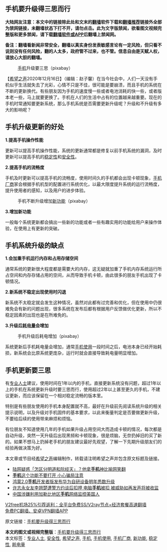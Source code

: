  <h2>手机要升级得三思而行</h2> <p class="notice"><b>大陆网友注意：本文中的链接除此处和文末的<a href="https://github.com/bannedbook/fanqiang" >翻墙</a>软件下载和<a href="https://github.com/killgcd/justmysocks/blob/master/README.md">翻墙推荐</a>链接外全部为禁网链接，未翻墙状态下打不开，请勿点击。此为文字版禁闻，欲看图文视频完整版和更多禁闻，请下载<a href="https://github.com/bannedbook/fanqiang">翻墙软件或APP</a>后翻墙上禁闻网。</p><p>备注：翻墙看新闻非常安全，翻墙以真实身份发表敏感言论有一定风险，但只看不说则没有任何风险，翻的人太多，政府管不过来，也不管。信息自由是天赋人权，请放心大胆的翻墙。</b></p>  <div class="entry"> <figure><figcaption><a href="https://www.bannedbook.org/bnews/tag/%e6%89%8b%e6%9c%ba/" class="st_tag internal_tag" rel="tag" title="标签 手机 下的日志">手机</a>升级要三思（pixabay）</figcaption></figure> <p>【<span class='wp_keywordlink_affiliate'><a href="https://www.soundofhope.org" title="希望之声" target="_blank">希望之声</a></span>2020年12月16日】（编辑：赵子馨）在当今社会中，人们一天没有手机似乎生活就失去了光彩，心情不只是不佳，很可能是要崩溃，而且手机的系统在不断的更新换代。有些朋友因为手机的速度慢一些或者电池消耗的快一些，或者版本老一些，马上就要更换了。手机在人们的生活中占有的位置越来越重要。现在的手机时常通知要更新系统，那么手机系统是否需要更新升级呢？升级和不升级有多大的影响呢？</p> <h2><strong>手机升级更新的好处</strong></h2> <p><strong>1.提高手机操作性能</strong></p> <p>更新可以提高手机操作性能，系统的更新通常都是修复以前手机系统的漏洞，及时更新可以提高手机的<a href="https://www.bannedbook.org/bnews/tag/%E7%A8%B3%E5%AE%9A%E6%80%A7/" class="st_tag internal_tag" rel="tag" title="标签 稳定性 下的日志">稳定性</a>和<a href="https://www.bannedbook.org/bnews/tag/%E5%AE%89%E5%85%A8%E6%80%A7/" class="st_tag internal_tag" rel="tag" title="标签 安全性 下的日志">安全性</a>。</p> <p><strong>2.提高手机的流畅度</strong></p>  <p>手机及时更新可以提高手机的流畅度，使用时间久的手机都会出现卡顿现象，<a href="https://www.bannedbook.org/bnews/tag/%E6%89%8B%E6%9C%BA%E5%8E%82%E5%95%86/" class="st_tag internal_tag" rel="tag" title="标签 手机厂商 下的日志">手机厂商</a>家会根据手机机型的配置进行系统优化，以最大限度提升系统的运行流畅度，提升使用者的感知，以及用户的进步体验。</p> <figure><figcaption>手机不断升级增加<a href="https://www.bannedbook.org/bnews/tag/%E6%96%B0%E5%8A%9F%E8%83%BD/" class="st_tag internal_tag" rel="tag" title="标签 新功能 下的日志">新功能</a>（pixabay）</figcaption></figure> <p><strong>3.增加新功能</strong></p> <p>一般每个系统更新都会搞出一些新的功能或者一些有趣实用的功能给用户来操作体验，在使用上有更新的突破。</p> <h2><strong>手机系统升级的缺点</strong></h2> <p><strong>1.会加重手机运行内存和占用存储空间</strong></p>  <p>通常系统的更新很大程度都是需要大的内存，这无疑就加重了手机内存系统运行所占空间和内存存储占用的空间，从而导致手机卡顿，由此很多的朋友手机出现了卡顿情况。</p> <p><strong>2.新系统不稳定出现使用时闪退</strong></p> <p>新系统不太稳定就会发生这种情况，虽然对此都有过完善和优化，但在使用中仍很难免会有新的问题出现，很多系统在发布后都有根据用户反馈做优化更新，所以不稳定因素的出现也是在所难免的。</p> <p><strong>3.升级后<a href="https://www.bannedbook.org/bnews/tag/%E8%80%97%E7%94%B5%E9%87%8F/" class="st_tag internal_tag" rel="tag" title="标签 耗电量 下的日志">耗电量</a>会增加</strong></p>  <figure><figcaption>手机升级后耗电增加（pixabay）</figcaption></figure> <p>系统更新后手机耗电量会增加，通常<a href="https://www.bannedbook.org/bnews/tag/%E6%89%8B%E6%9C%BA%E4%BD%BF%E7%94%A8/" class="st_tag internal_tag" rel="tag" title="标签 手机使用 下的日志">手机使用</a>一段时间之后，电池本身已经开始耗损，新系统会比原系统更庞杂，运行时就会直接导致耗电量明显增加。</p> <h2><strong>手机更新要三思</strong></h2> <p>有<a href="https://www.bannedbook.org/bnews/tag/%E4%B8%93%E4%B8%9A%E4%BA%BA%E5%A3%AB/" class="st_tag internal_tag" rel="tag" title="标签 专业人士 下的日志">专业人士</a>建议，使用时间在1年以内的手机，直接更新系统没有问题，超过1年以上的手机在系统更新升级时要三思而行，使用超过2年以上甚至更久的手机，不建议更新，而应该保留在一个相对稳定流畅的版本里。</p> <p>特别是​有些朋友使用的手机本身配置就不高，最好在升级前先阅读系统升级的相关提示说明，以及升级对手机固件的基本要求，以此来衡量判定是否要做更新升级，不要给后续的使用带来麻烦和烦恼。</p> <p>有位朋友不知道使用几年的手机如果升级占用空间大而造成卡顿的情况，每次都是自动升级，突然一天升级后出现黑频和卡顿现象，很是烦脑，无奈扔掉旧的买了新的。如果不想马上扔掉老手机的朋友建议最好先观望，了解一下先期升级朋友们的经验再做决策为好。</p>  <p>本文章或节目经<a href="https://www.bannedbook.org/bnews/tag/%e5%b8%8c%e6%9c%9b%e4%b9%8b%e5%a3%b0/" class="st_tag internal_tag" rel="tag" title="标签 希望之声 下的日志">希望之声</a>编辑制作，转载请注明希望之声并包含原文标题及链接。</p> <ul class='op-related-articles' title='相关阅读'> <li><a href='https://www.bannedbook.org/bnews/yule/20201217/1449547.html' target='_blank'>陆网疑惑「怎区分明道和阮经天」？他拿<b>手机</b>神比喻网笑翻</a></li> <li><a href='https://www.bannedbook.org/bnews/lifebaike/20201217/1449520.html' target='_blank'><b>手机</b>这个功能不要打开 小心骗局注意</a></li> <li><a href='https://www.bannedbook.org/bnews/baitai/20201216/1449125.html' target='_blank'>鸿蒙2.0<b>手机</b>开发者版发布华为自研设备明年悉数升级</a></li> <li><a href='https://www.bannedbook.org/bnews/weiquan/20201216/1448948.html' target='_blank'>许志永女友李翘楚遭警方约谈后扣押 电脑<b>手机</b>被扣 被威胁如再发声将被收监</a></li> <li><a href='https://www.bannedbook.org/bnews/headline/20201216/1448609.html' target='_blank'>中国涉嫌利用加勒比地区<b>手机</b>网络监控美国人</a></li> </ul> <p class="texttj"> <a href="https://www.bannedbook.org/forum23/topic22702.html" target="_blank">V2free机场25%引荐返利：全平台免费SS/V2ray节点+经济套餐高速翻墙</a><br/> <a href="https://github.com/bannedbook/fanqiang/wiki/%E7%A6%81%E9%97%BB%E7%BD%91%E5%AE%89%E5%8D%93%E7%BF%BB%E5%A2%99%E6%96%B0%E9%97%BBAPP" target="_blank">免费PC翻墙、安卓VPN翻墙APP</a></p><p>原文链接：<a class="src_link"  href="https://www.soundofhope.org/post/454402" target="_blank">手机要升级得三思而行</a></p><a name='sharetosocial'></a>       <div><b>本文的图文或视频完整版</b>：<a href='https://www.bannedbook.org/bnews/comments/20201217/1449681.html'>手机要升级得三思而行</a></div>  </div><!--END ENTRY--> <div class="postfooter"> <div>本文标签：<a href="https://www.bannedbook.org/bnews/tag/%E4%B8%93%E4%B8%9A%E4%BA%BA%E5%A3%AB/" rel="tag">专业人士</a>, <a href="https://www.bannedbook.org/bnews/tag/%E5%AE%89%E5%85%A8%E6%80%A7/" rel="tag">安全性</a>, <a href="https://www.bannedbook.org/bnews/tag/%e5%b8%8c%e6%9c%9b%e4%b9%8b%e5%a3%b0/" rel="tag">希望之声</a>, <a href="https://www.bannedbook.org/bnews/tag/%e6%89%8b%e6%9c%ba/" rel="tag">手机</a>, <a href="https://www.bannedbook.org/bnews/tag/%E6%89%8B%E6%9C%BA%E4%BD%BF%E7%94%A8/" rel="tag">手机使用</a>, <a href="https://www.bannedbook.org/bnews/tag/%E6%89%8B%E6%9C%BA%E5%8E%82%E5%95%86/" rel="tag">手机厂商</a>, <a href="https://www.bannedbook.org/bnews/tag/%E6%96%B0%E5%8A%9F%E8%83%BD/" rel="tag">新功能</a>, <a href="https://www.bannedbook.org/bnews/tag/%E7%A8%B3%E5%AE%9A%E6%80%A7/" rel="tag">稳定性</a>, <a href="https://www.bannedbook.org/bnews/tag/%E8%80%97%E7%94%B5%E9%87%8F/" rel="tag">耗电量</a></div>  </div><!--END POSTFOOTER--> 